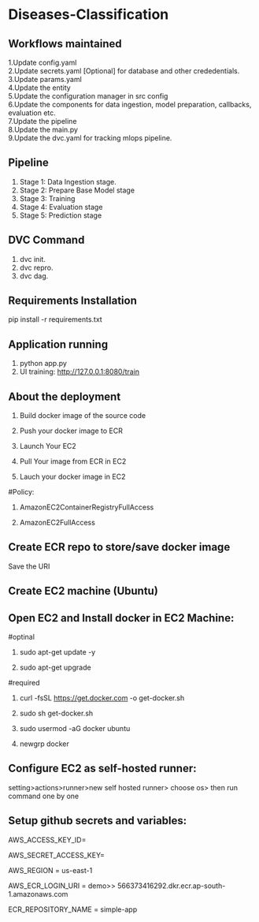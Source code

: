 # Diseases-Classification

## Workflows maintained

1.Update config.yaml<br>
2.Update secrets.yaml [Optional] for database and other crededentials. <br>
3.Update params.yaml <br>
4.Update the entity <br>
5.Update the configuration manager in src config <br>
6.Update the components for data ingestion, model preparation, callbacks, evaluation etc. <br>
7.Update the pipeline <br>
8.Update the main.py <br>
9.Update the dvc.yaml for tracking mlops pipeline.<br>



## Pipeline

1. Stage 1: Data Ingestion stage.<br>
2. Stage 2: Prepare Base Model stage<br>
3. Stage 3: Training<br>
4. Stage 4: Evaluation stage<br>
5. Stage 5: Prediction stage<br>


## DVC Command

1. dvc init.<br>
2. dvc repro.<br>
3. dvc dag.<br>

## Requirements Installation
pip install -r requirements.txt<br>

## Application running
1. python app.py<br>
2. UI training: http://127.0.0.1:8080/train<br>


## About the deployment

1. Build docker image of the source code<br>

2. Push your docker image to ECR<br>

3. Launch Your EC2 <br>

4. Pull Your image from ECR in EC2<br>

5. Lauch your docker image in EC2<br>

#Policy:<br>

1. AmazonEC2ContainerRegistryFullAccess<br>

2. AmazonEC2FullAccess<br>

## Create ECR repo to store/save docker image

Save the URI<br>

## Create EC2 machine (Ubuntu)

## Open EC2 and Install docker in EC2 Machine:

#optinal<br>

1. sudo apt-get update -y<br>

2. sudo apt-get upgrade<br>

#required<br>

1. curl -fsSL https://get.docker.com -o get-docker.sh<br>

2. sudo sh get-docker.sh<br>

3. sudo usermod -aG docker ubuntu<br>

4. newgrp docker<br>

## Configure EC2 as self-hosted runner:

setting>actions>runner>new self hosted runner> choose os> then run command one by one<br>

## Setup github secrets and variables:

AWS_ACCESS_KEY_ID= <br>

AWS_SECRET_ACCESS_KEY= <br>

AWS_REGION = us-east-1 <br>

AWS_ECR_LOGIN_URI = demo>>  566373416292.dkr.ecr.ap-south-1.amazonaws.com <br>

ECR_REPOSITORY_NAME = simple-app <br>






